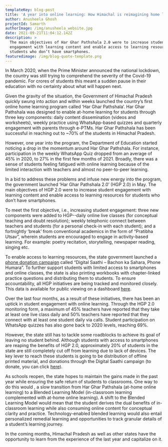 ```yaml
---
templateKey: blog-post
title: 'A year into online learning: How Himachal is reimagining home learning'
author: Anusheela Ghosh
projectId: Samarth
authorImage: /img/anusheela_website.jpg
date: 2021-09-21T11:04:12.142Z
description: >
  The main objectives of Har Ghar Pathshala 2.0 were to increase student
  engagement with learning content and enable access to learning resources for
  students who don’t have smartphones. 
featuredimage: /img/blog-quote-template.png
---
```

In March 2020, when the Prime Minister announced the national lockdown, the country was still trying to comprehend the severity of the Covid-19 pandemic. For crores of students this meant a sudden pause in their education with no certainty about what will happen next.  

Given the gravity of the situation, the Government of Himachal Pradesh quickly swung into action and within weeks launched the country’s first online home learning program called ‘Har Ghar Pathshala’. Har Ghar Pathshala was designed to enable at-home learning for students through three key components: daily content dissemination (videos and worksheets), weekly practice using WhatsApp-based quizzes and quarterly engagement with parents through e-PTMs. Har Ghar Pathshala has been successful in reaching out to ~70% of the students in Himachal Pradesh. 

However, one year into the program, the Department of Education started noticing a drop in the momentum around Har Ghar Pathshala. For instance, participation in the weekly WhatsApp Quiz dropped from an average of 45% in 2020, to 27% in the first few months of 2021. Broadly, there was a sense of students feeling fatigued with online learning because of the limited interaction with teachers and almost no peer-to-peer learning. 

In a bid to address these problems and infuse new energy into the program, the government launched ‘Har Ghar Pathshala 2.0’ (HGP 2.0) in May. The main objectives of HGP 2.0 were to increase student engagement with learning content and enable access to learning resources for students who don’t have smartphones. 

To meet the first objective, i.e., increasing student engagement: three new components were added to HGP--daily online live classes (for conceptual teaching and doubt resolution); weekly telephonic connect between teachers and students (for a personal check-in with each student); and a fortnightly ‘break’ from conventional academics in the form of “Pratibha Utsav”, wherein students are encouraged to engage in activity-based learning. For example: poetry recitation, storytelling, newspaper reading, singing etc.

To enable access to learning resources, the state government launched a [phone donation campaign](https://www.hpdigitalsaathi.in/) called “Digital Saathi – Bachon ka Sahara, Phone Humara”. To further support students with limited access to smartphones and online classes, the state is also printing workbooks with chapter-linked practice questions and distributing them to students. To ensure accountability,  all HGP initiatives are being tracked and monitored closely. This data is available for public viewing on a dashboard [here](http://142.93.219.10:3000/public/dashboard/7adfb2c6-4415-4cd9-ba0b-32308e1d20cb?date=2021-08-30).

Over the last four months, as a result of these initiatives, there has been an uptick in student engagement with online learning. Through the HGP 2.0 monitoring form, a maximum of 45% teachers have reported that they take at least one live class daily and 50% teachers have reported that they connect with at least one student daily via calls. Student participation on WhatsApp quizzes has also gone back to 2020 levels, reaching 69%.

However, the state still has to tackle some roadblocks to achieve its goal of leaving no student behind. Although students with access to smartphones are reaping the benefits of HGP 2.0, approximately 20% of students in the state are still completely cut off from learning due to lack of devices. The key lever to reach these students is going to be distribution of offline printed material, and donations through the Digital Saathi campaign (to donate, you can click [here](https://www.donatekart.com/digital-saathi/help-HPchildren)).

As schools reopen, the state hopes to maintain the gains made in the past year while ensuring the safe return of students to classrooms. One way to do this would , a slow transition from Har Ghar Pathshala (at-home online learning) to a Blended Learning Model (in-classroom learning complemented with at-home online learning). A shift to the Blended Learning Model would mean that the student derives the dual benefits of in-classroom learning while also consuming online content for conceptual clarity and practice. Technology-enabled blended learning would also entail personalized remedial learning and opportunities to track granular details of a student’s learning journey. 

In the coming months, Himachal Pradesh as well as other states have the opportunity to learn from the experience of the last year and capitalize on it.
